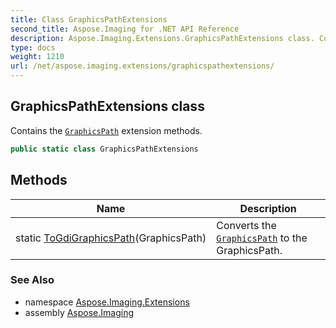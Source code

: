 ```yaml
---
title: Class GraphicsPathExtensions
second_title: Aspose.Imaging for .NET API Reference
description: Aspose.Imaging.Extensions.GraphicsPathExtensions class. Contains the GraphicsPath extension methods
type: docs
weight: 1210
url: /net/aspose.imaging.extensions/graphicspathextensions/
---
```

## GraphicsPathExtensions class

Contains the [`GraphicsPath`](../../aspose.imaging/graphicspath/) extension methods.

```csharp
public static class GraphicsPathExtensions
```

## Methods

| Name | Description |
| --- | --- |
| static [ToGdiGraphicsPath](../../aspose.imaging.extensions/graphicspathextensions/togdigraphicspath/)(GraphicsPath) | Converts the [`GraphicsPath`](../../aspose.imaging/graphicspath/) to the GraphicsPath. |

### See Also

* namespace [Aspose.Imaging.Extensions](../../aspose.imaging.extensions/)
* assembly [Aspose.Imaging](../../)


